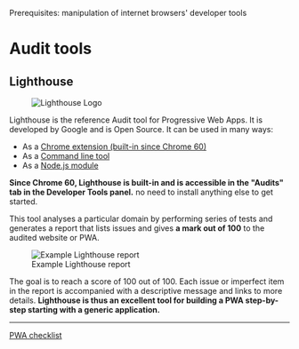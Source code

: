 <span class="requirements">Prerequisites: manipulation of internet browsers' developer tools</span>

# Audit tools

## Lighthouse

<figure>
	<img src="../img/pwa-lighthouse.png" alt="Lighthouse Logo">
</figure>

Lighthouse is the reference Audit tool for Progressive Web Apps. It is developed by Google and is Open Source. It can be used in many ways:

- As a [Chrome extension (built-in since Chrome 60)](https://chrome.google.com/webstore/detail/blipmdconlkpinefehnmjammfjpmpbjk)
- As a [Command line tool](https://github.com/GoogleChrome/lighthouse)
- As a [Node.js module](https://www.npmjs.com/package/lighthouse)

**Since Chrome 60, Lighthouse is built-in and is accessible in the "Audits" tab in the Developer Tools panel.** no need to install anything else to get started.

This tool analyses a particular domain by performing series of tests and generates a report that lists issues and gives **a mark out of 100** to the audited website or PWA.

<figure>
	<img src="../img/lighthouse-report.png" alt="Example Lighthouse report">
	<figcaption>Example Lighthouse report</figcaption>
</figure>

The goal is to reach a score of 100 out of 100. Each issue or imperfect item in the report is accompanied with a descriptive message and links to more details. **Lighthouse is thus an excellent tool for building a PWA step-by-step starting with a generic application.**

---

 [PWA checklist](checklist.md)
